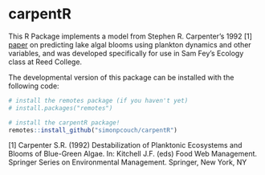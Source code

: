 carpentR
================

This R Package implements a model from Stephen R. Carpenter’s 1992 \[1\]
[paper](https://doi.org/10.1007/978-1-4612-4410-3_23) on predicting lake
algal blooms using plankton dynamics and other variables, and was
developed specifically for use in Sam Fey’s Ecology class at Reed
College.

The developmental version of this package can be installed with the
following code:

``` r
# install the remotes package (if you haven't yet)
# install.packages("remotes")

# install the carpentR package!
remotes::install_github("simonpcouch/carpentR")
```

\[1\] Carpenter S.R. (1992) Destabilization of Planktonic Ecosystems and
Blooms of Blue-Green Algae. In: Kitchell J.F. (eds) Food Web Management.
Springer Series on Environmental Management. Springer, New York, NY
